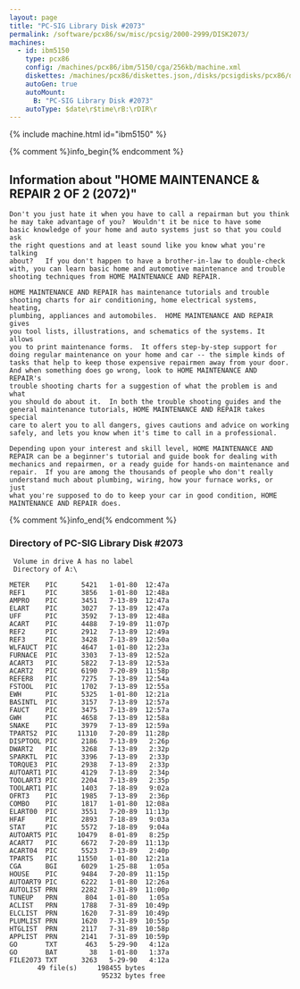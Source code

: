 ```yaml
---
layout: page
title: "PC-SIG Library Disk #2073"
permalink: /software/pcx86/sw/misc/pcsig/2000-2999/DISK2073/
machines:
  - id: ibm5150
    type: pcx86
    config: /machines/pcx86/ibm/5150/cga/256kb/machine.xml
    diskettes: /machines/pcx86/diskettes.json,/disks/pcsigdisks/pcx86/diskettes.json
    autoGen: true
    autoMount:
      B: "PC-SIG Library Disk #2073"
    autoType: $date\r$time\rB:\rDIR\r
---
```


{% include machine.html id="ibm5150" %}

{% comment %}info_begin{% endcomment %}

## Information about "HOME MAINTENANCE & REPAIR 2 OF 2 (2072)"

    Don't you just hate it when you have to call a repairman but you think
    he may take advantage of you?  Wouldn't it be nice to have some
    basic knowledge of your home and auto systems just so that you could ask
    the right questions and at least sound like you know what you're talking
    about?   If you don't happen to have a brother-in-law to double-check
    with, you can learn basic home and automotive maintenance and trouble
    shooting techniques from HOME MAINTENANCE AND REPAIR.
    
    HOME MAINTENANCE AND REPAIR has maintenance tutorials and trouble
    shooting charts for air conditioning, home electrical systems, heating,
    plumbing, appliances and automobiles.  HOME MAINTENANCE AND REPAIR gives
    you tool lists, illustrations, and schematics of the systems. It allows
    you to print maintenance forms.  It offers step-by-step support for
    doing regular maintenance on your home and car -- the simple kinds of
    tasks that help to keep those expensive repairmen away from your door.
    And when something does go wrong, look to HOME MAINTENANCE AND REPAIR's
    trouble shooting charts for a suggestion of what the problem is and what
    you should do about it.  In both the trouble shooting guides and the
    general maintenance tutorials, HOME MAINTENANCE AND REPAIR takes special
    care to alert you to all dangers, gives cautions and advice on working
    safely, and lets you know when it's time to call in a professional.
    
    Depending upon your interest and skill level, HOME MAINTENANCE AND
    REPAIR can be a beginner's tutorial and guide book for dealing with
    mechanics and repairmen, or a ready guide for hands-on maintenance and
    repair.  If you are among the thousands of people who don't really
    understand much about plumbing, wiring, how your furnace works, or just
    what you're supposed to do to keep your car in good condition, HOME
    MAINTENANCE AND REPAIR does.
{% comment %}info_end{% endcomment %}


### Directory of PC-SIG Library Disk #2073

     Volume in drive A has no label
     Directory of A:\

    METER    PIC      5421   1-01-80  12:47a
    REF1     PIC      3856   1-01-80  12:48a
    AMPRO    PIC      3451   7-13-89  12:47a
    ELART    PIC      3027   7-13-89  12:47a
    UFF      PIC      3592   7-13-89  12:48a
    ACART    PIC      4488   7-19-89  11:07p
    REF2     PIC      2912   7-13-89  12:49a
    REF3     PIC      3428   7-13-89  12:50a
    WLFAUCT  PIC      4647   1-01-80  12:23a
    FURNACE  PIC      3303   7-13-89  12:52a
    ACART3   PIC      5822   7-13-89  12:53a
    ACART2   PIC      6190   7-20-89  11:58p
    REFER8   PIC      7275   7-13-89  12:54a
    FSTOOL   PIC      1702   7-13-89  12:55a
    EWH      PIC      5325   1-01-80  12:21a
    BASINTL  PIC      3157   7-13-89  12:57a
    FAUCT    PIC      3475   7-13-89  12:57a
    GWH      PIC      4658   7-13-89  12:58a
    SNAKE    PIC      3979   7-13-89  12:59a
    TPARTS2  PIC     11310   7-20-89  11:28p
    DISPTOOL PIC      2186   7-13-89   2:26p
    DWART2   PIC      3268   7-13-89   2:32p
    SPARKTL  PIC      3396   7-13-89   2:33p
    TORQUE3  PIC      2938   7-13-89   2:33p
    AUTOART1 PIC      4129   7-13-89   2:34p
    TOOLART3 PIC      2204   7-13-89   2:35p
    TOOLART1 PIC      1403   7-18-89   9:02a
    OFRT3    PIC      1985   7-13-89   2:36p
    COMBO    PIC      1817   1-01-80  12:08a
    ELART00  PIC      3551   7-20-89  11:13p
    HFAF     PIC      2893   7-18-89   9:03a
    STAT     PIC      5572   7-18-89   9:04a
    AUTOART5 PIC     10479   8-01-89   8:25p
    ACART7   PIC      6672   7-20-89  11:13p
    ACART04  PIC      5523   7-13-89   2:40p
    TPARTS   PIC     11550   1-01-80  12:21a
    CGA      BGI      6029   1-25-88   1:05a
    HOUSE    PIC      9484   7-20-89  11:15p
    AUTOART9 PIC      6222   1-01-80  12:26a
    AUTOLIST PRN      2282   7-31-89  11:00p
    TUNEUP   PRN       804   1-01-80   1:05a
    ACLIST   PRN      1788   7-31-89  10:49p
    ELCLIST  PRN      1620   7-31-89  10:49p
    PLUMLIST PRN      1620   7-31-89  10:55p
    HTGLIST  PRN      2117   7-31-89  10:58p
    APPLIST  PRN      2141   7-31-89  10:59p
    GO       TXT       463   5-29-90   4:12a
    GO       BAT        38   1-01-80   1:37a
    FILE2073 TXT      3263   5-29-90   4:12a
           49 file(s)     198455 bytes
                           95232 bytes free
